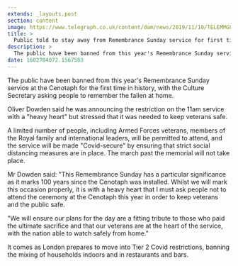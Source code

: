 ```yaml
--- 
extends: _layouts.post 
section: content 
image: https://www.telegraph.co.uk/content/dam/news/2019/11/10/TELEMMGLPICT000215719317_trans_NvBQzQNjv4Bq4POtkKlMnbnjmurEo3KPFEJz6ouloE_niLjJrJM3WNQ.jpeg?impolicy=logo-overlay 
title: > 
  Public told to stay away from Remembrance Sunday service for first time in history 
description: > 
  The public have been banned from this year's Remembrance Sunday service at the Cenotaph for the first time in history, with the Culture Secretary asking people to remember the fallen at home.Oliver Dowden said he was announcing the restriction on the 11am service with a "heavy heart" but stressed that it was needed to keep veterans safe.Mr Dowden said: "This Remembrance Sunday has a particular significance as it marks 100 years since the Cenotaph was installed.Whilst we will mark this occasion properly, it is with a heavy heart that I must ask people not to attend the ceremony at the Cenotaph this year in order to keep veterans and the public safe.It comes as London prepares to move into Tier 2 Covid restrictions, banning the mixing of households indoors and in restaurants and bars. 
date: 1602784072.1567583 
--- 
```

The public have been banned from this year's Remembrance Sunday service at the Cenotaph for the first time in history, with the Culture Secretary asking people to remember the fallen at home.

Oliver Dowden said he was announcing the restriction on the 11am service with a "heavy heart" but stressed that it was needed to keep veterans safe.

A limited number of people, including Armed Forces veterans, members of the Royal family and international leaders, will be permitted to attend, and the service will be made "Covid-secure" by ensuring that strict social distancing measures are in place. The march past the memorial will not take place.

Mr Dowden said: "This Remembrance Sunday has a particular significance as it marks 100 years since the Cenotaph was installed. Whilst we will mark this occasion properly, it is with a heavy heart that I must ask people not to attend the ceremony at the Cenotaph this year in order to keep veterans and the public safe.

"We will ensure our plans for the day are a fitting tribute to those who paid the ultimate sacrifice and that our veterans are at the heart of the service, with the nation able to watch safely from home."

It comes as London prepares to move into Tier 2 Covid restrictions, banning the mixing of households indoors and in restaurants and bars.